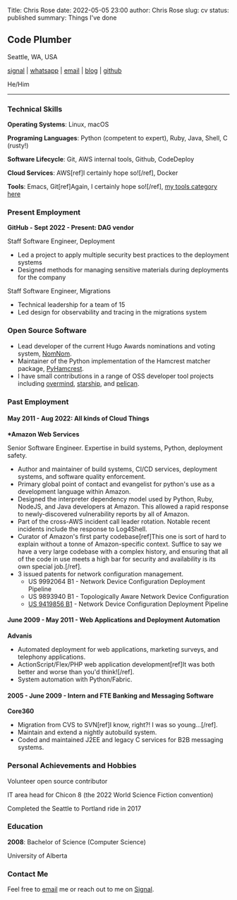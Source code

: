 Title: Chris Rose
date: 2022-05-05 23:00
author: Chris Rose
slug: cv
status: published
summary: Things I've done

## Code Plumber

Seattle, WA, USA

[signal](tel:2062456758) \| [whatsapp](https://wa.me/12062456758) \| [email](mailto:offline@offby1.net) \| [blog](https://offby1.website/) \| [github](https://github.com/offbyone)

He/Him

------------------------------------------------------------------------

### Technical Skills

**Operating Systems**: Linux, macOS

**Programing Languages**: Python (competent to expert), Ruby, Java, Shell, C (rusty!)

**Software Lifecycle**: Git, AWS internal tools, Github, CodeDeploy

**Cloud Services**: AWS\[ref\]I certainly hope so\![/ref\], Docker

**Tools**: Emacs, Git\[ref\]Again, I certainly hope so\![/ref\], [my tools category here]({category}tools)

### Present Employment

**GitHub - Sept 2022 - Present: DAG vendor**

Staff Software Engineer, Deployment

- Led a project to apply multiple security best practices to the deployment systems
- Designed methods for managing sensitive materials during deployments for the company

Staff Software Engineer, Migrations

- Technical leadership for a team of 15
- Led design for observability and tracing in the migrations system

### Open Source Software

- Lead developer of the current Hugo Awards nominations and voting system, [NomNom](https://nomnom.fans/).
- Maintainer of the Python implementation of the Hamcrest matcher package, [PyHamcrest](https://github.com/hamcrest/PyHamcrest).
- I have small contributions in a range of OSS developer tool projects including [overmind](https://github.com/DarthSim/overmind), [starship](https://starship.rs/), and [pelican](https://getpelican.com/).

### Past Employment

#### May 2011 - Aug 2022: All kinds of Cloud Things

**\*Amazon Web Services**

Senior Software Engineer. Expertise in build systems, Python, deployment safety.

- Author and maintainer of build systems, CI/CD services, deployment systems, and software quality enforcement.
- Primary global point of contact and evangelist for python's use as a development language within Amazon.
- Designed the interpreter dependency model used by Python, Ruby, NodeJS, and Java developers at Amazon. This allowed a rapid response to newly-discovered vulnerability reports by all of Amazon.
- Part of the cross-AWS incident call leader rotation. Notable recent incidents include the response to Log4Shell.
- Curator of Amazon\'s first party codebase\[ref\]This one is sort of hard to explain without a tonne of Amazon-specific context. Suffice to say we have a very large codebase with a complex history, and ensuring that all of the code in use meets a high bar for security and availability is its own special job.\[/ref\].
- 3 issued patents for network configuration management.
  - US 9992064 B1 - Network Device Configuration Deployment Pipeline
  - US 9893940 B1 - Topologically Aware Network Device Configuration
  - [US 9419856 B1](https://portal.unifiedpatents.com/patents/patent/US-10466984-B2) - Network Device Configuration Deployment Pipeline

#### June 2009 - May 2011 - Web Applications and Deployment Automation

**Advanis**

- Automated deployment for web applications, marketing surveys, and telephony applications.
- ActionScript/Flex/PHP web application development\[ref\]It was both better and worse than you\'d think\![/ref\].
- System automation with Python/Fabric.

#### 2005 - June 2009 - Intern and FTE Banking and Messaging Software

**Core360**

- Migration from CVS to SVN\[ref\]I know, right?! I was so young\...\[/ref\].
- Maintain and extend a nightly autobuild system.
- Coded and maintained J2EE and legacy C services for B2B messaging systems.

### Personal Achievements and Hobbies

Volunteer open source contributor

IT area head for Chicon 8 (the 2022 World Science Fiction convention)

Completed the Seattle to Portland ride in 2017

### Education

**2008**: Bachelor of Science (Computer Science)

University of Alberta

### Contact Me

Feel free to [email](mailto:offline@offby1.net) me or reach out to me on [Signal](tel:2062456758).

